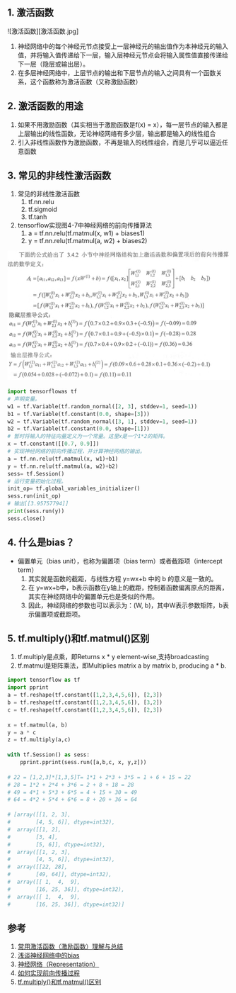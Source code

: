 

## 1. 激活函数

![激活函数][激活函数.jpg]

1. 神经网络中的每个神经元节点接受上一层神经元的输出值作为本神经元的输入值，并将输入值传递给下一层，输入层神经元节点会将输入属性值直接传递给下一层（隐层或输出层）。
2. 在多层神经网络中，上层节点的输出和下层节点的输入之间具有一个函数关系，这个函数称为激活函数（又称激励函数）

## 2. 激活函数的用途

1. 如果不用激励函数（其实相当于激励函数是f(x) = x），每一层节点的输入都是上层输出的线性函数，无论神经网络有多少层，输出都是输入的线性组合
2. 引入非线性函数作为激励函数，不再是输入的线性组合，而是几乎可以逼近任意函数

## 3. 常见的非线性激活函数

1. 常见的非线性激活函数
    1. tf.nn.relu
    2. tf.sigmoid
    3. tf.tanh
2. tensorflow实现图4-7中神经网络的前向传播算法
    1. a = tf.nn.relu(tf.matmul(x, w1) + biases1)
    2. y = tf.nn.relu(tf.matmul(a, w2) + biases2)

![前向传播算法的数学推导.png](前向传播算法的数学推导.png)

```py
import tensorflowas tf
# 声明变量。
w1 = tf.Variable(tf.random_normal([2, 3], stddev=1, seed=1))
b1 = tf.Variable(tf.constant(0.0, shape=[3]))
w2 = tf.Variable(tf.random_normal([3, 1], stddev=1, seed=1))
b2 = tf.Variable(tf.constant(0.0, shape=[1]))
# 暂时将输入的特征向量定义为一个常量。这里x是一个1*2的矩阵。
x = tf.constant([[0.7, 0.9]])
# 实现神经网络的前向传播过程，并计算神经网络的输出。
a = tf.nn.relu(tf.matmul(x, w1)+b1)
y = tf.nn.relu(tf.matmul(a, w2)+b2)
sess= tf.Session()
# 运行变量初始化过程。
init_op= tf.global_variables_initializer()
sess.run(init_op)
# 输出[[3.95757794]]
print(sess.run(y))
sess.close()
```

## 4. 什么是bias？

* 偏置单元（bias unit），也称为偏置项（bias term）或者截距项（intercept term）
    1. 其实就是函数的截距，与线性方程 y=wx+b 中的 b 的意义是一致的。
    2. 在 y=wx+b中，b表示函数在y轴上的截距，控制着函数偏离原点的距离，其实在神经网络中的偏置单元也是类似的作用。 
    3. 因此，神经网络的参数也可以表示为：(W, b)，其中W表示参数矩阵，b表示偏置项或截距项。

## 5. tf.multiply()和tf.matmul()区别

1. tf.multiply是点乘，即Returns x * y element-wise,支持broadcasting
2. tf.matmul是矩阵乘法，即Multiplies matrix a by matrix b, producing a * b.

```py
import tensorflow as tf
import pprint
a = tf.reshape(tf.constant([1,2,3,4,5,6]), [2,3])
b = tf.reshape(tf.constant([1,2,3,4,5,6]), [3,2])
c = tf.reshape(tf.constant([1,2,3,4,5,6]), [2,3])

x = tf.matmul(a, b)
y = a * c
z = tf.multiply(a,c)

with tf.Session() as sess:
    pprint.pprint(sess.run([a,b,c, x, y,z]))

# 22 = [1,2,3]*[1,3,5]T= 1*1 + 2*3 + 3*5 = 1 + 6 + 15 = 22
# 28 = 1*2 + 2*4 + 3*6 = 2 + 8 + 18 = 28
# 49 = 4*1 + 5*3 + 6*5 = 4 + 15 + 30 = 49
# 64 = 4*2 + 5*4 + 6*6 = 8 + 20 + 36 = 64

# [array([[1, 2, 3],
#        [4, 5, 6]], dtype=int32),
#  array([[1, 2],
#        [3, 4],
#        [5, 6]], dtype=int32),
#  array([[1, 2, 3],
#        [4, 5, 6]], dtype=int32),
#  array([[22, 28],
#        [49, 64]], dtype=int32),
#  array([[ 1,  4,  9],
#        [16, 25, 36]], dtype=int32),
#  array([[ 1,  4,  9],
#        [16, 25, 36]], dtype=int32)]
```

## 参考

1. [常用激活函数（激励函数）理解与总结](https://blog.csdn.net/tyhj_sf/article/details/79932893)
2. [浅谈神经网络中的bias](https://www.cnblogs.com/shuaishuaidefeizhu/p/6832541.html)
3. [神经网络（Representation）](https://blog.csdn.net/walilk/article/details/50278697)
4. [如何实现前向传播过程](https://blog.csdn.net/tcict/article/details/77643619)
5. [tf.multiply()和tf.matmul()区别 ](https://blog.csdn.net/tcx1992/article/details/80346357)